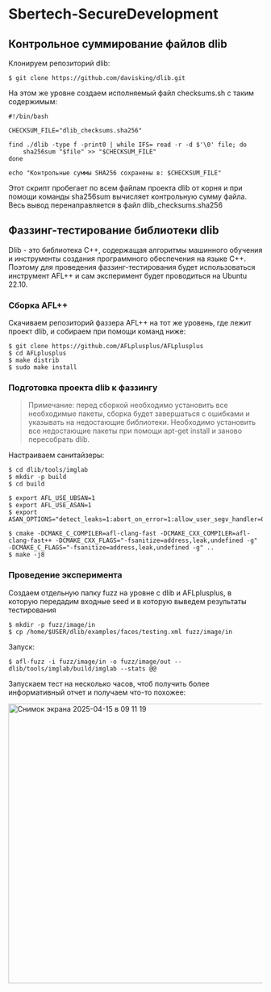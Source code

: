 # Sbertech-SecureDevelopment

## Контрольное суммирование файлов dlib

Клонируем репозиторий dlib:

```
$ git clone https://github.com/davisking/dlib.git
```

На этом же уровне создаем исполняемый файл checksums.sh с таким содержимым:

```
#!/bin/bash

CHECKSUM_FILE="dlib_checksums.sha256"

find ./dlib -type f -print0 | while IFS= read -r -d $'\0' file; do
    sha256sum "$file" >> "$CHECKSUM_FILE"
done

echo "Контрольные суммы SHA256 сохранены в: $CHECKSUM_FILE"
```
Этот скрипт пробегает по всем файлам проекта dlib от корня и при помощи команды sha256sum вычисляет контрольную сумму файла. Весь вывод перенаправляется в файл dlib_checksums.sha256

## Фаззинг-тестирование библиотеки dlib

Dlib - это библиотека C++, содержащая алгоритмы машинного обучения и инструменты создания программного обеспечения на языке C++. Поэтому для проведения фаззинг-тестирования будет использоваться инструмент AFL++ и сам эксперимент будет проводиться на Ubuntu 22.10.

### Сборка AFL++

Скачиваем репозиторий фаззера AFL++ на тот же уровень, где лежит проект dlib, и собираем при помощи команд ниже:

```
$ git clone https://github.com/AFLplusplus/AFLplusplus
$ cd AFLplusplus
$ make distrib
$ sudo make install
```

### Подготовка проекта dlib к фаззингу

> Примечание: перед сборкой необходимо установить все необходимые пакеты, сборка будет завершаться с ошибками и указывать на недостающие библиотеки. Необходимо установить все недостающие пакеты при помощи apt-get install и заново пересобрать dlib.

Настраиваем санитайзеры:

```
$ cd dlib/tools/imglab
$ mkdir -p build
$ cd build

$ export AFL_USE_UBSAN=1
$ export AFL_USE_ASAN=1
$ export ASAN_OPTIONS="detect_leaks=1:abort_on_error=1:allow_user_segv_handler=0:handle_abort=1:symbolize=0"

$ cmake -DCMAKE_C_COMPILER=afl-clang-fast -DCMAKE_CXX_COMPILER=afl-clang-fast++ -DCMAKE_CXX_FLAGS="-fsanitize=address,leak,undefined -g" -DCMAKE_C_FLAGS="-fsanitize=address,leak,undefined -g" ..
$ make -j8
```

### Проведение эксперимента

Создаем отдельную папку fuzz на уровне с dlib и AFLplusplus, в которую передадим входные seed и в которую выведем результаты тестирования

```
$ mkdir -p fuzz/image/in
$ cp /home/$USER/dlib/examples/faces/testing.xml fuzz/image/in
```

Запуск:

```
$ afl-fuzz -i fuzz/image/in -o fuzz/image/out -- dlib/tools/imglab/build/imglab --stats @@
```

Запускаем тест на несколько часов, чтоб получить более информативный отчет и получаем что-то похожее:

<img width="554" alt="Снимок экрана 2025-04-15 в 09 11 19" src="https://github.com/user-attachments/assets/09445cf4-a20b-48d0-b877-75669d282e12" />

